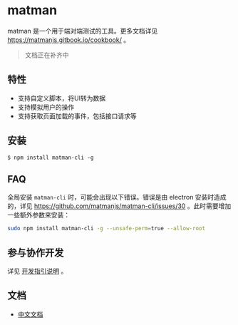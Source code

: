 # matman

matman 是一个用于端对端测试的工具。更多文档详见 https://matmanjs.gitbook.io/cookbook/ 。

> 文档正在补齐中


## 特性

- 支持自定义脚本，将UI转为数据
- 支持模拟用户的操作
- 支持获取页面加载的事件，包括接口请求等

## 安装

```
$ npm install matman-cli -g
```

## FAQ

全局安装 `matman-cli` 时，可能会出现以下错误。错误是由 electron 安装时造成的，详见 https://github.com/matmanjs/matman-cli/issues/30 。此时需要增加一些额外参数来安装：

```bash
sudo npm install matman-cli -g --unsafe-perm=true --allow-root
```

## 参与协作开发

详见 [开发指引说明](./DEVELOP.md) 。

## 文档

- [中文文档](https://matmanjs.gitbook.io/cookbook/)
